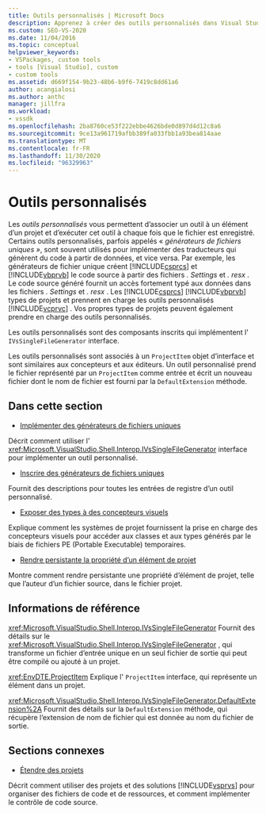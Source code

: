 ```yaml
---
title: Outils personnalisés | Microsoft Docs
description: Apprenez à créer des outils personnalisés dans Visual Studio qui associent un outil à un élément dans un projet et exécutez cet outil à chaque fois que le fichier est enregistré.
ms.custom: SEO-VS-2020
ms.date: 11/04/2016
ms.topic: conceptual
helpviewer_keywords:
- VSPackages, custom tools
- tools [Visual Studio], custom
- custom tools
ms.assetid: d669f154-9b23-48b6-b9f6-7419c8dd61a6
author: acangialosi
ms.author: anthc
manager: jillfra
ms.workload:
- vssdk
ms.openlocfilehash: 2ba8760ce53f222ebbe4626bde0d897d4d12c8a6
ms.sourcegitcommit: 9ce13a961719afbb389fa033fbb1a93bea814aae
ms.translationtype: MT
ms.contentlocale: fr-FR
ms.lasthandoff: 11/30/2020
ms.locfileid: "96329963"
---
```

# <a name="custom-tools"></a>Outils personnalisés
Les *outils personnalisés* vous permettent d’associer un outil à un élément d’un projet et d’exécuter cet outil à chaque fois que le fichier est enregistré. Certains outils personnalisés, parfois appelés « *générateurs de fichiers uniques »*, sont souvent utilisés pour implémenter des traducteurs qui génèrent du code à partir de données, et vice versa. Par exemple, les générateurs de fichier unique créent [!INCLUDE[csprcs](../../data-tools/includes/csprcs_md.md)] et [!INCLUDE[vbprvb](../../code-quality/includes/vbprvb_md.md)] le code source à partir des fichiers *. Settings* et *. resx* . Le code source généré fournit un accès fortement typé aux données dans les fichiers *. Settings* et *. resx* . Les [!INCLUDE[csprcs](../../data-tools/includes/csprcs_md.md)] [!INCLUDE[vbprvb](../../code-quality/includes/vbprvb_md.md)] types de projets et prennent en charge les outils personnalisés [!INCLUDE[vcprvc](../../code-quality/includes/vcprvc_md.md)] . Vos propres types de projets peuvent également prendre en charge des outils personnalisés.

 Les outils personnalisés sont des composants inscrits qui implémentent l' `IVsSingleFileGenerator` interface.

 Les outils personnalisés sont associés à un `ProjectItem` objet d’interface et sont similaires aux concepteurs et aux éditeurs. Un outil personnalisé prend le fichier représenté par un `ProjectItem` comme entrée et écrit un nouveau fichier dont le nom de fichier est fourni par la `DefaultExtension` méthode.

## <a name="in-this-section"></a>Dans cette section
- [Implémenter des générateurs de fichiers uniques](../../extensibility/internals/implementing-single-file-generators.md)

 Décrit comment utiliser l' <xref:Microsoft.VisualStudio.Shell.Interop.IVsSingleFileGenerator> interface pour implémenter un outil personnalisé.

- [Inscrire des générateurs de fichiers uniques](../../extensibility/internals/registering-single-file-generators.md)

 Fournit des descriptions pour toutes les entrées de registre d’un outil personnalisé.

- [Exposer des types à des concepteurs visuels](../../extensibility/internals/exposing-types-to-visual-designers.md)

 Explique comment les systèmes de projet fournissent la prise en charge des concepteurs visuels pour accéder aux classes et aux types générés par le biais de fichiers PE (Portable Executable) temporaires.

- [Rendre persistante la propriété d’un élément de projet](../../extensibility/persisting-the-property-of-a-project-item.md)

 Montre comment rendre persistante une propriété d’élément de projet, telle que l’auteur d’un fichier source, dans le fichier projet.

## <a name="reference"></a>Informations de référence
 <xref:Microsoft.VisualStudio.Shell.Interop.IVsSingleFileGenerator> Fournit des détails sur le <xref:Microsoft.VisualStudio.Shell.Interop.IVsSingleFileGenerator> , qui transforme un fichier d’entrée unique en un seul fichier de sortie qui peut être compilé ou ajouté à un projet.

 <xref:EnvDTE.ProjectItem> Explique l' `ProjectItem` interface, qui représente un élément dans un projet.

 <xref:Microsoft.VisualStudio.Shell.Interop.IVsSingleFileGenerator.DefaultExtension%2A> Fournit des détails sur la `DefaultExtension` méthode, qui récupère l’extension de nom de fichier qui est donnée au nom du fichier de sortie.

## <a name="related-sections"></a>Sections connexes
- [Étendre des projets](../../extensibility/extending-projects.md)

 Décrit comment utiliser des projets et des solutions [!INCLUDE[vsprvs](../../code-quality/includes/vsprvs_md.md)] pour organiser des fichiers de code et de ressources, et comment implémenter le contrôle de code source.
